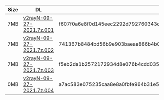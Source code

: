 |    Size   |     DL  | sha512sum |
|  ---  |  ---  |  ---  |
| 7MB | [v2rayN-09-27-2021.7z.001](https://cdn.jsdelivr.net/gh/googleians/v2rayN@main/v2rayN-09-27-2021.7z.001) | f607f0a6e8f0d145eec2292d792760343de6251817d5f1469618558f72ebf678565b7bcc0dab68198f634b4f67eac5d50187803aaf40d95f5efba0cbbeceda38 |
| 7MB | [v2rayN-09-27-2021.7z.002](https://cdn.jsdelivr.net/gh/googleians/v2rayN@main/v2rayN-09-27-2021.7z.002) | 741367b8484bd56b9e903baeaa866b4b0cd683d8f718462b29bd833345d9f790461cdc30a86bbcc28d6ffc47c6aaba9725fb0cfd1c25f3f24adec363d05ec865 |
| 7MB | [v2rayN-09-27-2021.7z.003](https://cdn.jsdelivr.net/gh/googleians/v2rayN@main/v2rayN-09-27-2021.7z.003) | f5eb2da1b2572172934d8e076b4cdd0351f1f87c4ca76fd914e4ddf7af9115f27b3e37b9eab2c91869ada390f21cb9bb993c0d340b16441c5fe5796b309d708f |
| 0MB | [v2rayN-09-27-2021.7z.004](https://cdn.jsdelivr.net/gh/googleians/v2rayN@main/v2rayN-09-27-2021.7z.004) | a7ac583e075235caa8e8a0fbfe964b31e57d101a4d9e07ddfea6d853a0fc396bd3f528cd0e7c571401874dc1ebdbdbf92dbe20abf73c8c9de52dafbd898269bf |
